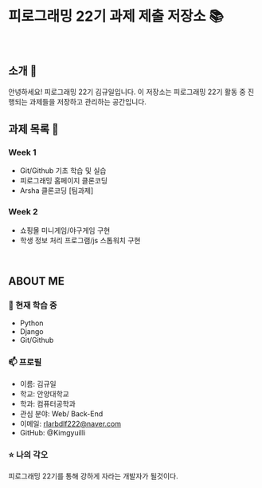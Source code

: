 # 피로그래밍 22기 과제 제출 저장소 📚
<br>

## 소개 🚀
안녕하세요! 피로그래밍 22기 김규일입니다.
이 저장소는 피로그래밍 22기 활동 중 진행되는 과제들을 저장하고 관리하는 공간입니다.
<br>

## 과제 목록 📕
### Week 1
- Git/Github 기초 학습 및 실습
- 피로그래밍 홈페이지 클론코딩
- Arsha 클론코딩 [팀과제]

### Week 2
- 쇼핑몰 미니게임/야구게임 구현
- 학생 정보 처리 프로그램/js 스톱워치 구현
<br>

## ABOUT ME
### 🌱 현재 학습 중
- Python
- Django
- Git/Github

### 📫 프로필
- 이름: 김규일
- 학교: 안양대학교
- 학과: 컴퓨터공학과
- 관심 분야: Web/ Back-End
- 이메일: rlarbdlf222@naver.com
- GitHub: @Kimgyuilli

### ⭐ 나의 각오
피로그래밍 22기를 통해 강하게 자라는 개발자가 될것이다. 
